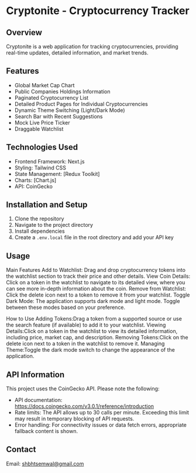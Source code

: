 # Cryptonite - Cryptocurrency Tracker

## Overview
Cryptonite is a web application for tracking cryptocurrencies, providing real-time updates, detailed information, and market trends.

## Features
- Global Market Cap Chart
- Public Companies Holdings Information
- Paginated Cryptocurrency List
- Detailed Product Pages for Individual Cryptocurrencies
- Dynamic Theme Switching (Light/Dark Mode)
- Search Bar with Recent Suggestions
- Mock Live Price Ticker
- Draggable Watchlist

## Technologies Used
- Frontend Framework: Next.js
- Styling: Tailwind CSS
- State Management: [Redux Toolkit]
- Charts: [Chart.js]
- API: CoinGecko

## Installation and Setup
1. Clone the repository
2. Navigate to the project directory
3. Install dependencies
4. Create a `.env.local` file in the root directory and add your API key

## Usage

Main Features
Add to Watchlist: Drag and drop cryptocurrency tokens into the watchlist section to track their price and other details.
View Coin Details: Click on a token in the watchlist to navigate to its detailed view, where you can see more in-depth information about the coin.
Remove from Watchlist: Click the delete icon next to a token to remove it from your watchlist.
Toggle Dark Mode: The application supports dark mode and light mode. Toggle between these modes based on your preference.

How to Use
Adding Tokens:Drag a token from a supported source or use the search feature (if available) to add it to your watchlist.
Viewing Details:Click on a token in the watchlist to view its detailed information, including price, market cap, and description.
Removing Tokens:Click on the delete icon next to a token in the watchlist to remove it.
Managing Theme:Toggle the dark mode switch to change the appearance of the application.

## API Information
This project uses the CoinGecko API. Please note the following:
- API documentation: https://docs.coingecko.com/v3.0.1/reference/introduction
- Rate limits: The API allows up to 30 calls per minute. Exceeding this limit may result in temporary blocking of API requests.
- Error handling: For connectivity issues or data fetch errors, appropriate fallback content is shown.
  
## Contact
Email: shbhtsemwal@gmail.com
